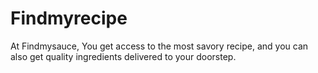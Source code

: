 # Findmyrecipe

At Findmysauce, You get access to the most savory recipe, and you can also get quality ingredients delivered to your doorstep.
